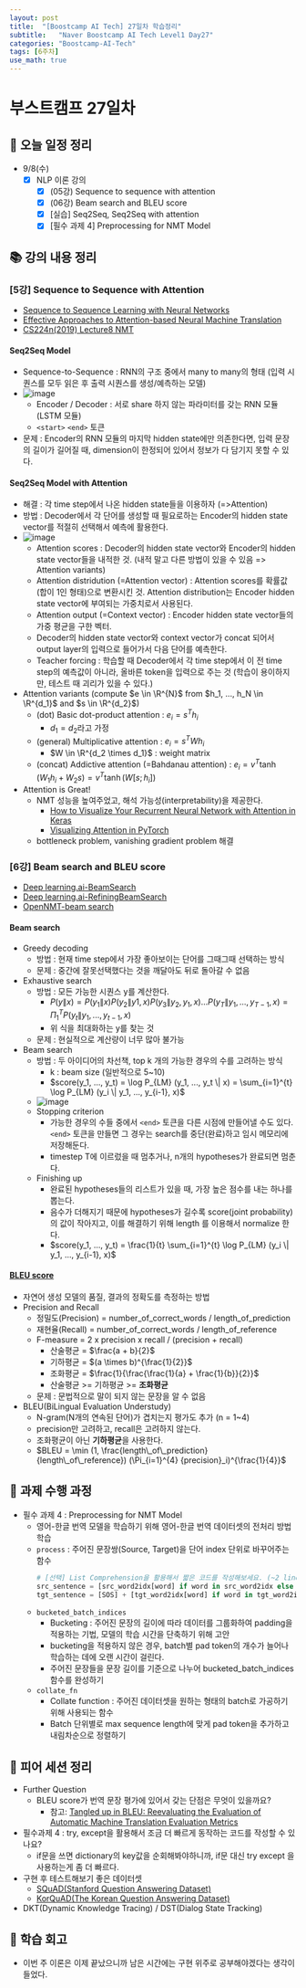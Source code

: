 ```yaml
---
layout: post
title:  "[Boostcamp AI Tech] 27일차 학습정리"
subtitle:   "Naver Boostcamp AI Tech Level1 Day27"
categories: "Boostcamp-AI-Tech"
tags: [6주차]
use_math: true
---
```


# 부스트캠프 27일차

## 📝 오늘 일정 정리

* 9/8(수)
  - [x] NLP 이론 강의
    - [x] (05강) Sequence to sequence with attention
    - [x] (06강) Beam search and BLEU score
    - [x] [실습] Seq2Seq, Seq2Seq with attention
    - [x] [필수 과제 4] Preprocessing for NMT Model

## 📚 강의 내용 정리

### [5강] Sequence to Sequence with Attention

* [Sequence to Sequence Learning with Neural Networks](https://arxiv.org/abs/1409.3215)
* [Effective Approaches to Attention-based Neural Machine Translation](https://arxiv.org/abs/1508.04025)
* [CS224n(2019) Lecture8 NMT](https://web.stanford.edu/class/cs224n/slides/cs224n-2019-lecture08-nmt.pdf)

#### Seq2Seq Model

* Sequence-to-Sequence : RNN의 구조 중에서 many to many의 형태 (입력 시퀀스를 모두 읽은 후 출력 시퀀스를 생성/예측하는 모델)
* ![image](https://user-images.githubusercontent.com/35680202/132442735-e004a799-a2bf-423a-a571-4f80933a873c.png)
  * Encoder / Decoder : 서로 share 하지 않는 파라미터를 갖는 RNN 모듈 (LSTM 모듈)
  * `<start>` `<end>` 토큰
* 문제 : Encoder의 RNN 모듈의 마지막 hidden state에만 의존한다면, 입력 문장의 길이가 길어질 때, dimension이 한정되어 있어서 정보가 다 담기지 못할 수 있다.

#### Seq2Seq Model with Attention

* 해결 : 각 time step에서 나온 hidden state들을 이용하자 (=>Attention)
* 방법 : Decoder에서 각 단어를 생성할 때 필요로하는 Encoder의 hidden state vector를 적절히 선택해서 예측에 활용한다.
* ![image](https://user-images.githubusercontent.com/35680202/132442525-cf5b6bc5-1d16-4325-b94c-c7f47f54059a.png)
  * Attention scores : Decoder의 hidden state vector와 Encoder의 hidden state vector들을 내적한 것. (내적 말고 다른 방법이 있을 수 있음 => Attention variants)
  * Attention distridution (=Attention vector) : Attention scores를 확률값(합이 1인 형태)으로 변환시킨 것. Attention distribution는 Encoder hidden state vector에 부여되는 가중치로서 사용된다.
  * Attention output (=Context vector) : Encoder hidden state vector들의 가중 평균을 구한 벡터.
  * Decoder의 hidden state vector와 context vector가 concat 되어서 output layer의 입력으로 들어가서 다음 단어를 예측한다.
  * Teacher forcing : 학습할 때 Decoder에서 각 time step에서 이 전 time step의 예측값이 아니라, 올바른 token을 입력으로 주는 것 (학습이 용이하지만, 테스트 때 괴리가 있을 수 있다.)
* Attention variants (compute $e \in \R^{N}$ from $h_1, ..., h_N \in \R^{d_1}$ and $s \in \R^{d_2}$)
  * (dot) Basic dot-product attention : $e_i = s^T h_i$
    * $d_1 = d_2$라고 가정
  * (general) Multiplicative attention : $e_i = s^T W h_i$
    * $W \in \R^{d_2 \times d_1}$ : weight matrix
  * (concat) Addictive attention (=Bahdanau attention) : $e_i = v^T \tanh (W_1 h_i + W_2 s) = v^T \tanh (W [s; h_i])$
* Attention is Great!
  * NMT 성능을 높여주었고, 해석 가능성(interpretability)을 제공한다.
    * [How to Visualize Your Recurrent Neural Network with Attention in Keras](https://medium.com/datalogue/attention-in-keras-1892773a4f22)
    * [Visualizing Attention in PyTorch](https://pytorch.org/tutorials/intermediate/seq2seq_translation_tutorial.html#visualizing-attention)
  * bottleneck problem, vanishing gradient problem 해결

### [6강] Beam search and BLEU score

- [Deep learning.ai-BeamSearch](https://www.youtube.com/watch?v=RLWuzLLSIgw&feature=youtu.be)
- [Deep learning.ai-RefiningBeamSearch](https://www.youtube.com/watch?v=gb__z7LlN_4&feature=youtu.be)
- [OpenNMT-beam search](https://opennmt.net/OpenNMT/translation/beam_search/)

#### Beam search

* Greedy decoding
  * 방법 : 현재 time step에서 가장 좋아보이는 단어를 그때그때 선택하는 방식
  * 문제 : 중간에 잘못선택했다는 것을 깨달아도 뒤로 돌아갈 수 없음
* Exhaustive search
  * 방법 : 모든 가능한 시퀀스 y를 계산한다.
    * $P(y \| x) = P(y_1 \| x) P(y_2 \| y1, x) P(y_3 \| y_2, y_1, x) ... P(y_T \| y_1, ..., y_{T-1}, x) = \Pi_{1}^{T} P(y_t \| y_1, ..., y_{t-1}, x)$
    * 위 식을 최대화하는 y를 찾는 것
  * 문제 : 현실적으로 계산량이 너무 많아 불가능
* Beam search
  * 방법 : 두 아이디어의 차선책, top k 개의 가능한 경우의 수를 고려하는 방식
    * k : beam size (일반적으로 5~10)
    * $score(y_1, ..., y_t) = \log P_{LM} (y_1, ..., y_t \| x) = \sum_{i=1}^{t} \log P_{LM} (y_i \| y_1, ..., y_{i-1}, x)$
  * ![image](https://user-images.githubusercontent.com/35680202/132449278-05f6176e-9e5d-46d8-bce9-ff481899e399.png)
  * Stopping criterion
    * 가능한 경우의 수들 중에서 `<end>` 토큰을 다른 시점에 만들어낼 수도 있다. `<end>` 토큰을 만들면 그 경우는 search를 중단(완료)하고 임시 메모리에 저장해둔다.
    * timestep T에 이르렀을 때 멈추거나, n개의 hypotheses가 완료되면 멈춘다.
  * Finishing up
    * 완료된 hypotheses들의 리스트가 있을 때, 가장 높은 점수를 내는 하나를 뽑는다.
    * 음수가 더해지기 때문에 hypotheses가 길수록 score(joint probability)의 값이 작아지고, 이를 해결하기 위해 length 를 이용해서 normalize 한다.
    * $score(y_1, ..., y_t) = \frac{1}{t} \sum_{i=1}^{t} \log P_{LM} (y_i \| y_1, ..., y_{i-1}, x)$

#### [BLEU score](https://aclanthology.org/P02-1040.pdf)

* 자연어 생성 모델의 품질, 결과의 정확도를 측정하는 방법
* Precision and Recall
  * 정밀도(Precision) = number_of_correct_words / length_of_prediction
  * 재현율(Recall) = number_of_correct_words / length_of_reference
  * F-measure = 2 x precision x recall / (precision + recall)
    * 산술평균 = $\frac{a + b}{2}$
    * 기하평균 = $(a \times b)^{\frac{1}{2}}$
    * 조화평균 = $\frac{1}{\frac{\frac{1}{a} + \frac{1}{b}}{2}}$
    * 산술평균 >= 기하평균 >= **조화평균**
  * 문제 : 문법적으로 말이 되지 않는 문장을 알 수 없음
* BLEU(BiLingual Evaluation Understudy)
  * N-gram(N개의 연속된 단어)가 겹치는지 평가도 추가 (n = 1~4)
  * precision만 고려하고, recall은 고려하지 않는다.
  * 조화평균이 아닌 **기하평균**을 사용한다.
  * $BLEU = \min (1, \frac{length\_of\_prediction}{length\_of\_reference}) (\Pi_{i=1}^{4} {precision}_i)^{\frac{1}{4}}$

## 🔎 과제 수행 과정

* 필수 과제 4 : Preprocessing for NMT Model
  * 영어-한글 번역 모델을 학습하기 위해 영어-한글 번역 데이터셋의 전처리 방법 학습
  * `process` : 주어진 문장쌍(Source, Target)을 단어 index 단위로 바꾸어주는 함수
    ```python
    # [선택] List Comprehension을 활용해서 짧은 코드를 작성해보세요. (~2 lines)
    src_sentence = [src_word2idx[word] if word in src_word2idx else UNK for word in raw_src_sentence][:max_len]
    tgt_sentence = [SOS] + [tgt_word2idx[word] if word in tgt_word2idx else UNK for word in raw_tgt_sentence][:max_len-2] + [EOS]
    ```
  * `bucketed_batch_indices`
    * Bucketing : 주어진 문장의 길이에 따라 데이터를 그룹화하여 padding을 적용하는 기법, 모델의 학습 시간을 단축하기 위해 고안
    * bucketing을 적용하지 않은 경우, batch별 pad token의 개수가 늘어나 학습하는 데에 오랜 시간이 걸린다.
    * 주어진 문장들을 문장 길이를 기준으로 나누어 bucketed_batch_indices 함수를 완성하기
  * `collate_fn`
    * Collate function : 주어진 데이터셋을 원하는 형태의 batch로 가공하기 위해 사용되는 함수
    * Batch 단위별로 max sequence length에 맞게 pad token을 추가하고 내림차순으로 정렬하기

## 🌱 피어 세션 정리

* Further Question
  * BLEU score가 번역 문장 평가에 있어서 갖는 단점은 무엇이 있을까요?
    * 참고: [Tangled up in BLEU: Reevaluating the Evaluation of Automatic Machine Translation Evaluation Metrics](https://arxiv.org/abs/2006.06264?utm_source=feedburner&utm_medium=feed&utm_campaign=Feed%3A+arxiv%2FQSXk+%28ExcitingAds%21+cs+updates+on+arXiv.org%29)
* 필수과제 4 : try, except을 활용해서 조금 더 빠르게 동작하는 코드를 작성할 수 있나요?
  * if문을 쓰면 dictionary의 key값을 순회해봐야하니까, if문 대신 try except 을 사용하는게 좀 더 빠르다.
* 구현 후 테스트해보기 좋은 데이터셋
  * [SQuAD(Stanford Question Answering Dataset)](https://rajpurkar.github.io/SQuAD-explorer/)
  * [KorQuAD(The Korean Question Answering Dataset)](https://korquad.github.io/)
* DKT(Dynamic Knowledge Tracing) / DST(Dialog State Tracking)

## 🚀 학습 회고

* 이번 주 이론은 이제 끝났으니까 남은 시간에는 구현 위주로 공부해야겠다는 생각이 들었다.

